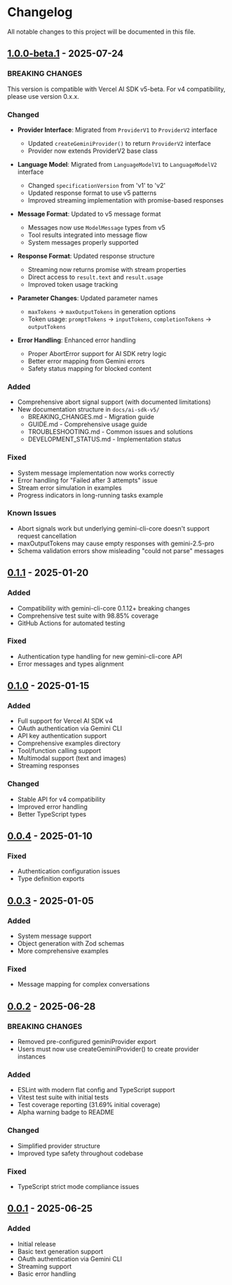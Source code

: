 # Changelog

All notable changes to this project will be documented in this file.

## [1.0.0-beta.1] - 2025-07-24

### BREAKING CHANGES

This version is compatible with Vercel AI SDK v5-beta. For v4 compatibility, please use version 0.x.x.

### Changed

- **Provider Interface**: Migrated from `ProviderV1` to `ProviderV2` interface
  - Updated `createGeminiProvider()` to return `ProviderV2` interface
  - Provider now extends ProviderV2 base class

- **Language Model**: Migrated from `LanguageModelV1` to `LanguageModelV2` interface
  - Changed `specificationVersion` from 'v1' to 'v2'
  - Updated response format to use v5 patterns
  - Improved streaming implementation with promise-based responses

- **Message Format**: Updated to v5 message format
  - Messages now use `ModelMessage` types from v5
  - Tool results integrated into message flow
  - System messages properly supported

- **Response Format**: Updated response structure
  - Streaming now returns promise with stream properties
  - Direct access to `result.text` and `result.usage`
  - Improved token usage tracking

- **Parameter Changes**: Updated parameter names
  - `maxTokens` → `maxOutputTokens` in generation options
  - Token usage: `promptTokens` → `inputTokens`, `completionTokens` → `outputTokens`

- **Error Handling**: Enhanced error handling
  - Proper AbortError support for AI SDK retry logic
  - Better error mapping from Gemini errors
  - Safety status mapping for blocked content

### Added

- Comprehensive abort signal support (with documented limitations)
- New documentation structure in `docs/ai-sdk-v5/`
  - BREAKING_CHANGES.md - Migration guide
  - GUIDE.md - Comprehensive usage guide
  - TROUBLESHOOTING.md - Common issues and solutions
  - DEVELOPMENT_STATUS.md - Implementation status

### Fixed

- System message implementation now works correctly
- Error handling for "Failed after 3 attempts" issue
- Stream error simulation in examples
- Progress indicators in long-running tasks example

### Known Issues

- Abort signals work but underlying gemini-cli-core doesn't support request cancellation
- maxOutputTokens may cause empty responses with gemini-2.5-pro
- Schema validation errors show misleading "could not parse" messages

## [0.1.1] - 2025-01-20

### Added

- Compatibility with gemini-cli-core 0.1.12+ breaking changes
- Comprehensive test suite with 98.85% coverage
- GitHub Actions for automated testing

### Fixed

- Authentication type handling for new gemini-cli-core API
- Error messages and types alignment

## [0.1.0] - 2025-01-15

### Added

- Full support for Vercel AI SDK v4
- OAuth authentication via Gemini CLI
- API key authentication support
- Comprehensive examples directory
- Tool/function calling support
- Multimodal support (text and images)
- Streaming responses

### Changed

- Stable API for v4 compatibility
- Improved error handling
- Better TypeScript types

## [0.0.4] - 2025-01-10

### Fixed

- Authentication configuration issues
- Type definition exports

## [0.0.3] - 2025-01-05

### Added

- System message support
- Object generation with Zod schemas
- More comprehensive examples

### Fixed

- Message mapping for complex conversations

## [0.0.2] - 2025-06-28

### BREAKING CHANGES

- Removed pre-configured geminiProvider export
- Users must now use createGeminiProvider() to create provider instances

### Added

- ESLint with modern flat config and TypeScript support
- Vitest test suite with initial tests
- Test coverage reporting (31.69% initial coverage)
- Alpha warning badge to README

### Changed

- Simplified provider structure
- Improved type safety throughout codebase

### Fixed

- TypeScript strict mode compliance issues

## [0.0.1] - 2025-06-25

### Added

- Initial release
- Basic text generation support
- OAuth authentication via Gemini CLI
- Streaming support
- Basic error handling

[1.0.0-beta.1]: https://github.com/ben-vargas/ai-sdk-provider-gemini-cli/compare/v0.1.1...v1.0.0-beta.1
[0.1.1]: https://github.com/ben-vargas/ai-sdk-provider-gemini-cli/compare/v0.1.0...v0.1.1
[0.1.0]: https://github.com/ben-vargas/ai-sdk-provider-gemini-cli/compare/v0.0.4...v0.1.0
[0.0.4]: https://github.com/ben-vargas/ai-sdk-provider-gemini-cli/compare/v0.0.3...v0.0.4
[0.0.3]: https://github.com/ben-vargas/ai-sdk-provider-gemini-cli/compare/v0.0.2...v0.0.3
[0.0.2]: https://github.com/ben-vargas/ai-sdk-provider-gemini-cli/compare/v0.0.1...v0.0.2
[0.0.1]: https://github.com/ben-vargas/ai-sdk-provider-gemini-cli/releases/tag/v0.0.1
